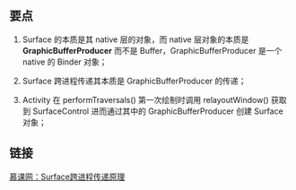 ## 要点
1. Surface 的本质是其 native 层的对象，而 native 层对象的本质是 **GraphicBufferProducer** 而不是 Buffer，GraphicBufferProducer 是一个 native 的 Binder 对象；

2. Surface 跨进程传递其本质是 GraphicBufferProducer 的传递；
3. Activity 在 performTraversals() 第一次绘制时调用 relayoutWindow() 获取到 SurfaceControl 进而通过其中的 GraphicBufferProducer 创建 Surface 对象；

## 链接
[慕课网：Surface跨进程传递原理](https://coding.imooc.com/lesson/340.html#mid=24599)

